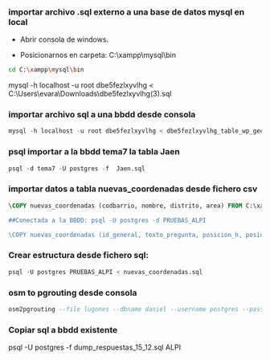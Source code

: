 ### importar archivo .sql externo a una base de datos mysql en local

- Abrir consola de windows.

- Posicionarnos en carpeta: C:\xampp\mysql\bin

```sh
cd C:\xampp\mysql\bin
```
mysql -h localhost -u root dbe5fezlxyvlhg < C:\Users\evara\Downloads\dbe5fezlxyvlhg(3).sql


### importar archivo sql a una bbdd desde consola
```sql
mysql -h localhost -u root dbe5fezlxyvlhg < dbe5fezlxyvlhg_table_wp_geo_options.sql
```

### psql importar a la bbdd tema7 la tabla Jaen
```sql
psql -d tema7 -U postgres -f  Jaen.sql
```

### importar datos a tabla nuevas_coordenadas desde fichero csv
```sql
\COPY nuevas_coordenadas (codbarrio, nombre, distrito, area) FROM C:\xampp\htdocs\ALPI\data\alpi_actualizacion\nuevas_coordenadas.csv' DELIMITER ';' CSV HEADER ENCODING 'UTF8',

##Conectada a la BBDD: psql -U postgres -d PRUEBAS_ALPI

\COPY nuevas_coordenadas (id_general, texto_pregunta, posicion_h, posicion_v, x, y, actualizado) FROM 'C:\xampp\htdocs\ALPI\data\alpi_actualizacion\nuevas_coordenadas.csv' DELIMITER ';' CSV ENCODING 'UTF8';

```

### Crear estructura desde fichero  sql:

```sql
psql -U postgres PRUEBAS_ALPI < nuevas_coordenadas.sql
```

### osm to pgrouting desde consola
```sql
osm2pgrouting --file lugones --dbname daniel --username postgres --password postgres --conf mapconfig.xml --clean

```

### Copiar sql a bbdd existente
psql -U postgres -f dump_respuestas_15_12.sql ALPI
